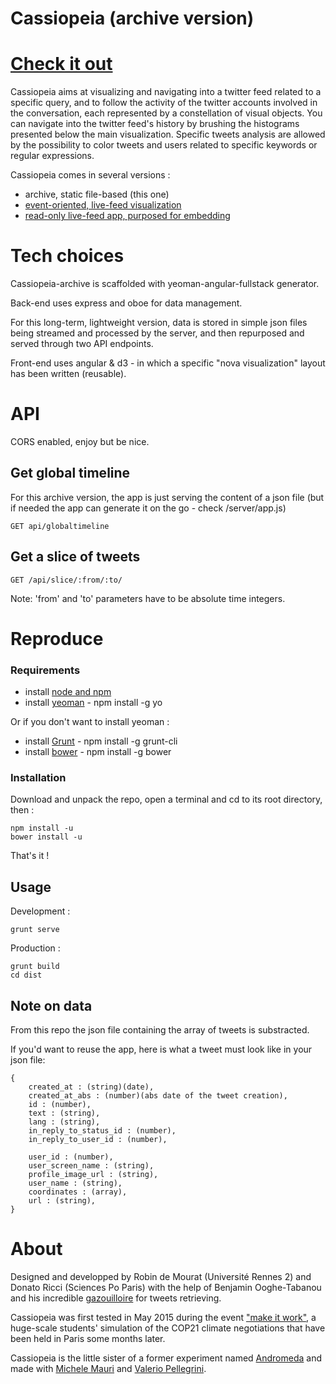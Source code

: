 Cassiopeia (archive version)
============

# [Check it out](https://cassiopeiapp.herokuapp.com)

Cassiopeia aims at visualizing and navigating into a twitter feed related to a specific query, and to follow the activity of the twitter accounts involved in the conversation, each represented by a constellation of visual objects. You can navigate into the twitter feed's history by brushing the histograms presented below the main visualization. Specific tweets analysis are allowed by the possibility to color tweets and users related to specific keywords or regular expressions.

Cassiopeia comes in several versions :
* archive, static file-based (this one)
* [event-oriented, live-feed visualization](https://github.com/robindemourat/cassiopeia)
* [read-only live-feed app, purposed for embedding](https://github.com/robindemourat/tdn-cassiopeia-client)

# Tech choices

Cassiopeia-archive is scaffolded with yeoman-angular-fullstack generator.

Back-end uses express and oboe for data management.

For this long-term, lightweight version, data is stored in simple json files being streamed and processed by the server, and then repurposed and served through two API endpoints.

Front-end uses angular & d3 - in which a specific "nova visualization" layout has been written (reusable).

# API

CORS enabled, enjoy but be nice.

## Get global timeline

For this archive version, the app is just serving the content of a json file (but if needed  the app can generate it on the go - check /server/app.js)

```
GET api/globaltimeline
```


## Get a slice of tweets

```
GET /api/slice/:from/:to/
```

Note: 'from' and 'to' parameters have to be absolute time integers.

# Reproduce

### Requirements

* install [node and npm](https://nodejs.org/en/)
* install [yeoman](http://yeoman.io/) - npm install -g yo

Or if you don't want to install yeoman :
* install [Grunt](http://gruntjs.com/) - npm install -g grunt-cli
* install [bower](http://bower.io/) - npm install -g bower

### Installation

Download and unpack the repo, open a terminal and cd to its root directory, then :
```
npm install -u
bower install -u
```

That's it !

## Usage

Development :
```
grunt serve
```

Production :
```
grunt build
cd dist
```


## Note on data

From this repo the json file containing the array of tweets is substracted.

If you'd want to reuse the app, here is what a tweet must look like in your json file:
```
{
    created_at : (string)(date),
    created_at_abs : (number)(abs date of the tweet creation),
    id : (number),
    text : (string),
    lang : (string),
    in_reply_to_status_id : (number),
    in_reply_to_user_id : (number),

    user_id : (number),
    user_screen_name : (string),
    profile_image_url : (string),
    user_name : (string),
    coordinates : (array),
    url : (string),
}
```

# About

Designed and developped by Robin de Mourat (Université Rennes 2) and Donato Ricci (Sciences Po Paris) with the help of Benjamin Ooghe-Tabanou and his incredible [gazouilloire](https://github.com/medialab/gazouilloire) for tweets retrieving.

Cassiopeia was first tested in May 2015  during the event ["make it work"](http://www.nanterre-amandiers.com/2014-2015/make-it-work-le-theatre-des-negociations/), a huge-scale students' simulation of the COP21 climate negotiations that have been held in Paris some months later.

Cassiopeia is the little sister of a former experiment named [Andromeda](http://www.densitydesign.org/research/andromeda-twitterwall/) and made with [Michele Mauri](http://www.densitydesign.org/person/michele-mauri) and [Valerio Pellegrini](https://www.behance.net/valeriopellegrini).
